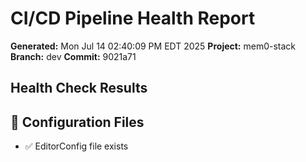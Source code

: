 # CI/CD Pipeline Health Report

**Generated:** Mon Jul 14 02:40:09 PM EDT 2025
**Project:** mem0-stack
**Branch:** dev
**Commit:** 9021a71

## Health Check Results


## 🔧 Configuration Files
- ✅ EditorConfig file exists
